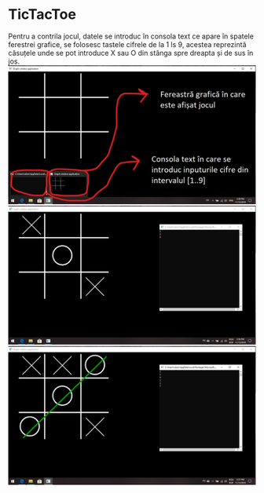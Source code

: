 # TicTacToe
Pentru a contrila jocul, datele se introduc în consola text ce apare în spatele ferestrei grafice, se folosesc tastele cifrele de la 1 ls 9, acestea 
reprezintă căsuțele unde se pot introduce X sau O din stânga spre dreapta și de sus în jos.
![](images/intro.png)
![](images/playing.png)
![](images/end_of_the_game.png)
